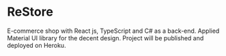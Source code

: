 # ReStore

E-commerce shop with React js, TypeScript and C# as a back-end.
Applied Material UI library for the decent design.
Project will be published and deployed on Heroku.
